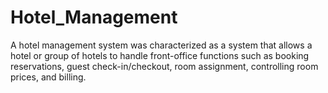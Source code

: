 # Hotel_Management 

A hotel management system was characterized as a system that allows a hotel or group of hotels to handle front-office functions such as booking reservations,
guest check-in/checkout, room assignment, controlling room prices, and billing.


